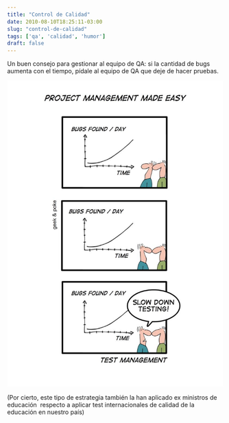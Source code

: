 ```yaml
---
title: "Control de Calidad"
date: 2010-08-10T18:25:11-03:00
slug: "control-de-calidad"
tags: ['qa', 'calidad', 'humor']
draft: false
---
```


Un buen consejo para gestionar al equipo de QA: si la cantidad de bugs
aumenta con el tiempo, pídale al equipo de QA que deje de hacer pruebas.

![](testing1.jpg)

(Por cierto, este tipo de estrategia también la han aplicado ex ministros de
educación  respecto a aplicar test internacionales de calidad de la
educación en nuestro país)
